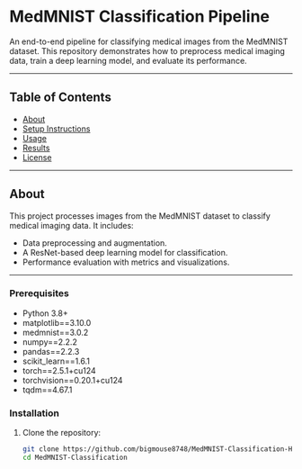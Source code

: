 # MedMNIST Classification Pipeline

An end-to-end pipeline for classifying medical images from the MedMNIST dataset. This repository demonstrates how to preprocess medical imaging data, train a deep learning model, and evaluate its performance.

---

## Table of Contents
- [About](#about)
- [Setup Instructions](#setup-instructions)
- [Usage](#usage)
- [Results](#results)
- [License](#license)

---

## About

This project processes images from the MedMNIST dataset to classify medical imaging data. It includes:
- Data preprocessing and augmentation.
- A ResNet-based deep learning model for classification.
- Performance evaluation with metrics and visualizations.

---
### Prerequisites
- Python 3.8+
- matplotlib==3.10.0
- medmnist==3.0.2
- numpy==2.2.2
- pandas==2.2.3
- scikit_learn==1.6.1
- torch==2.5.1+cu124
- torchvision==0.20.1+cu124
- tqdm==4.67.1
### Installation
1. Clone the repository:
   ```bash
   git clone https://github.com/bigmouse8748/MedMNIST-Classification-Hao.git
   cd MedMNIST-Classification
